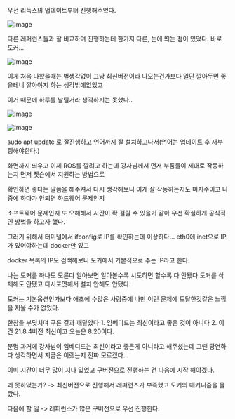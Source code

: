 우선 리눅스의 업데이트부터 진행해주었다.

![image](https://user-images.githubusercontent.com/87622597/130371584-1c174be0-ad62-446d-994e-8d8a8e5b0d58.png)

다른 레퍼런스들과 잘 비교하며 진행하는데 한가지 다른, 눈에 띄는 점이 있었다. 바로 도커...

![image](https://user-images.githubusercontent.com/87622597/130371602-c0c435a4-8c18-4c5e-8263-7ed750396cbb.png)

이게 처음 나왔을때는 별생각없이 그냥 최신버전이라 나오는건가보다 일단 깔아두면 좋을테니 깔아야지 하는 생각밖에없었고

이거 때문에 하루를 날릴거라 생각하지는 못했다..

![image](https://user-images.githubusercontent.com/87622597/130371634-1a806893-53c9-4443-be48-32d9bb53bde4.png)

![image](https://user-images.githubusercontent.com/87622597/130371651-41c81dd5-f0f1-4455-9007-ba76d15138d6.png)

sudo apt update 로 잘진행하고 언어까지 잘 설치하고나서(언어는 업데이트 후 재부팅해야한다.)

화면까지 띄우고 이제 ROS를 깔려고 하는데 강사님께서 먼저 부품들이 제대로 작동하는지 먼저 젯슨에서 지원하는 방법으로

확인하면 좋다는 말씀을 해주셔서 다시 생각해보니 이게 잘 작동하는지도 미지수이고 나중에 하다가 안되면 하드웨어 문제인지

소프트웨어 문제인지 또 오해해서 시간이 확 걸릴 수 있을거 같아 우선 확실하게 공식적인 방법을 하고자 했다.

그러기 위해서 터미널에서 ifconfig로 IP를 확인하는데 이상하다... eth0에 inet으로 IP가 있어야하는데 docker만 있고

docker 목록의 IP도 검색해보니 도커에서 기본적으로 주는 IP라고 한다.

나는 도커를 하나도 모른다 알아보면 알아볼수록 시도하면 할수록 다 안됐다 도커를 삭제해도 안됐고 다시포멧해서 설치 안해도 안됐다.

도커는 기본옵션인가보다 애초에 수많은 사람중에 나만 이런 문제에 도달한것같은 느낌을 지울 수가 없었다.

한참을 부딪치며 구른 결과 깨달았다 1. 임베디드는 최신이라고 좋은 것이 아니다 2. 이건 21.8.4버전 최신이고 오늘은 8.20이다.

분명 과거에 강사님이 임베디드는 최신이라고 좋은게 아니라고 해주셨는데 그땐 당연하다 생각하면서 지금은 이랬는지 진짜 모르겠다...

이미 시간이 너무 많이 지나 있었고 구버전으로 진행하는 건 다음에 시작 해야겠다.

왜 못하였는가? -> 최신버전으로 진행해서 레퍼런스가 부족했고 도커의 매커니즘을 몰랐다.

다음에 할 일 -> 레퍼런스가 많은 구버전으로 우선 진행한다.
